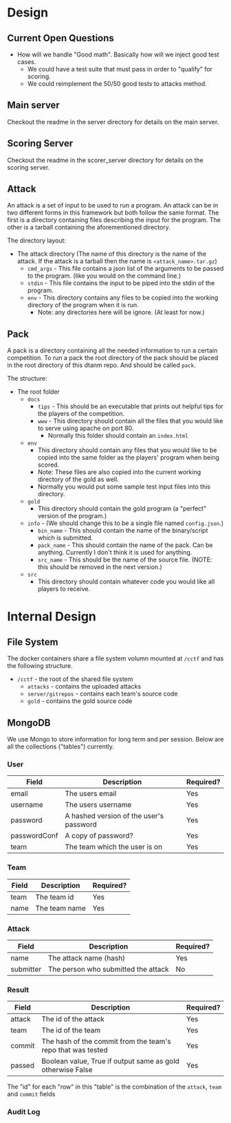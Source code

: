 # Design

## Current Open Questions
 - How will we handle "Good math". Basically how will we inject good test cases.
    - We could have a test suite that must pass in order to "qualify" for scoring.
    - We could reimplement the 50/50 good tests to attacks method.

## Main server
Checkout the readme in the server directory for details on the main server.

## Scoring Server
Checkout the readme in the scorer_server directory for details on the scoring server.

## Attack
An attack is a set of input to be used to run a program.
An attack can be in two different forms in this framework but both follow the same format. The first is a directory containing files describing the input for the program. The other is a tarball containing the aforementioned directory.

The directory layout:  
 - The attack directory (The name of this directory is the name of the attack. If the attack is a tarball then the name is `<attack_name>.tar.gz`)
    - `cmd_args` - This file contains a json list of the arguments to be passed to the program. (like you would on the command line.)
    - `stdin` - This file contains the input to be piped into the stdin of the program.
    - `env` - This directory contains any files to be copied into the working directory of the program when it is run.
        - Note: any directories here will be ignore. (At least for now.)
<!--    - All other files not named `cmd_args` and `stdin` are files that should be copied into the working directory of the program when it is run. -->


## Pack
A pack is a directory containing all the needed information to run a certain competition.
To run a pack the root directory of the pack should be placed in the root directory of this dtanm repo. And should be called `pack`.

The structure:  
 - The root folder
    - `docs`
        - `tips` - This should be an executable that prints out helpful tips for the players of the competition.
        - `www` - This directory should contain all the files that you would like to serve using apache on port 80.
            - Normally this folder should contain an `index.html`
    - `env`
        - This directory should contain any files that you would like to be copied into the same folder as the players' program when being scored.
        - Note: These files are also copied into the current working directory of the gold as well.
        - Normally you would put some sample test input files into this directory.
    - `gold`
        - This directory should contain the gold program (a "perfect" version of the program.)
    - `info` - (We should change this to be a single file named `config.json`.)
        - `bin_name` - This should contain the name of the binary/script which is submitted.
        - `pack_name` - This should contain the name of the pack. Can be anything. Currently I don't think it is used for anything.
        - `src_name` - This should be the name of the source file. (NOTE: this should be removed in the next version.)
    - `src`
        - This directory should contain whatever code you would like all players to receive.


# Internal Design

## File System
The docker containers share a file system volumn mounted at `/cctf` and has the following structure.
- `/cctf` - the root of the shared file system
  - `attacks` - contains the uploaded attacks
  - `server/gitrepos` - contains each team's source code
  - `gold` - contains the gold source code

## MongoDB
We use Mongo to store information for long term and per session.
Below are all the collections ("tables") currently.

### User
Field | Description | Required?
--- | --- | ---
email | The users email | Yes
username | The users username | Yes
password | A hashed version of the user's password | Yes
passwordConf | A copy of password? | Yes
team | The team which the user is on | Yes

### Team
Field | Description | Required?
--- | --- | ---
team | The team id | Yes
name | The team name | Yes

### Attack
Field | Description | Required?
--- | --- | ---
name | The attack name (hash) | Yes
submitter | The person who submitted the attack | No

### Result
Field | Description | Required?
--- | --- | ---
attack | The id of the attack | Yes
team | The id of the team | Yes
commit | The hash of the commit from the team's repo that was tested | Yes
passed | Boolean value, True if output same as gold otherwise False | Yes

The "id" for each "row" in this "table" is the combination of the `attack`, `team` and `commit` fields

### Audit Log


